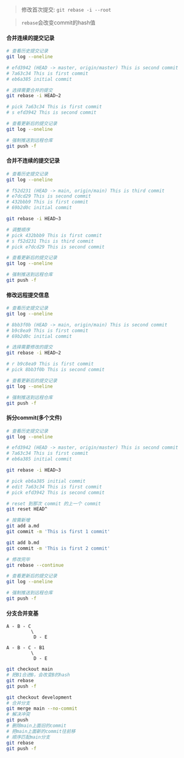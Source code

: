 > 修改首次提交: `git rebase -i --root`

> `rebase`会改变commit的hash值

#### 合并连续的提交记录

```bash
# 查看历史提交记录
git log --oneline

# efd3942 (HEAD -> master, origin/master) This is second commit
# 7a63c34 This is first commit
# eb6a385 initial commit
```

```bash
# 选择需要合并的提交
git rebase -i HEAD~2

# pick 7a63c34 This is first commit
# s efd3942 This is second commit
```

```bash
# 查看更新后的提交记录
git log --oneline

# 强制推送到远程仓库
git push -f
```

#### 合并不连续的提交记录

```bash
# 查看历史提交记录
git log --oneline

# f52d231 (HEAD -> main, origin/main) This is third commit
# e7dcd29 This is second commit
# 432bbb9 This is first commit
# 69b2d0c initial commit
```

```bash
git rebase -i HEAD~3

# 调整顺序
# pick 432bbb9 This is first commit
# s f52d231 This is third commit
# pick e7dcd29 This is second commit
```

```bash
# 查看更新后的提交记录
git log --oneline

# 强制推送到远程仓库
git push -f
```

#### 修改远程提交信息

```bash
# 查看历史提交记录
git log --oneline

# 8bb3f0b (HEAD -> main, origin/main) This is second commit
# b9c8ea9 This is first commit
# 69b2d0c initial commit
```

```bash
# 选择需要修改的提交
git rebase -i HEAD~2

# r b9c8ea9 This is first commit
# pick 8bb3f0b This is second commit
```

```bash
# 查看更新后的提交记录
git log --oneline

# 强制推送到远程仓库
git push -f
```

#### 拆分commit(多个文件)

```bash
# 查看历史提交记录
git log --oneline

# efd3942 (HEAD -> master, origin/master) This is second commit
# 7a63c34 This is first commit
# eb6a385 initial commit
```

```bash
git rebase -i HEAD~3

# pick eb6a385 initial commit
# edit 7a63c34 This is first commit
# pick efd3942 This is second commit

# reset 到那次 commit 的上一个 commit
git reset HEAD^

# 按需新增
git add a.md
git commit -m 'This is first 1 commit'

git add b.md
git commit -m 'This is first 2 commit'

# 修改完毕
git rebase --continue
```

```bash
# 查看更新后的提交记录
git log --oneline

# 强制推送到远程仓库
git push -f
```

#### 分支合并变基

```
A - B - C
         \
          D - E
```

```
A - B - C - B1
         \
          D - E
```

```bash
git checkout main
# 把B1合进B，会改变B的hash
git rebase
git push -f

git checkout development
# 合并分支
git merge main --no-commit
# 解决冲突
git push
# 删除main上面旧的commit
# 把main上面新的commit往前移
# 顺序匹配main分支
git rebase
git push -f
```